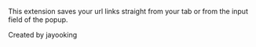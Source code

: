 This extension saves your url links straight from your tab
or from the input field of the popup.

Created by jayooking